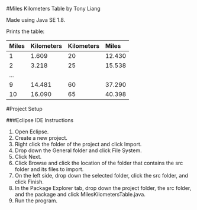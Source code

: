 #Miles Kilometers Table by Tony Liang

Made using Java SE 1.8.

Prints the table:

Miles  | Kilometers  | Kilometers  | Miles
:----- | :---------- | :---------- | :-----
1      | 1.609       | 20          | 12.430
2      | 3.218       | 25          | 15.538
...    |             |             |
9      | 14.481      | 60          | 37.290
10     | 16.090      | 65          | 40.398

#Project Setup

###Eclipse IDE Instructions
1. Open Eclipse.
2. Create a new project.
3. Right click the folder of the project and click Import.
4. Drop down the General folder and click File System.
5. Click Next.
6. Click Browse and click the location of the folder that contains the src folder and its files to import.
7. On the left side, drop down the selected folder, click the src folder, and click Finish.
8. In the Package Explorer tab, drop down the project folder, the src folder, and the package and click MilesKilometersTable.java.
9. Run the program.